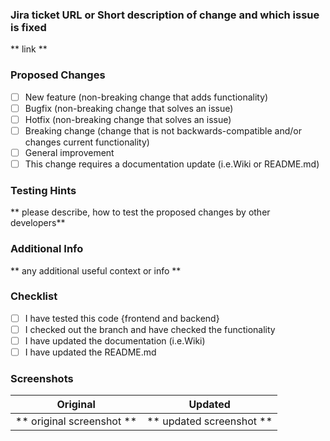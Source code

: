 ### Jira ticket URL or Short description of change and which issue is fixed

** link **

### Proposed Changes
- [ ] New feature (non-breaking change that adds functionality)
- [ ] Bugfix (non-breaking change that solves an issue)
- [ ] Hotfix (non-breaking change that solves an issue)
- [ ] Breaking change (change that is not backwards-compatible and/or changes current functionality)
- [ ] General improvement 
- [ ] This change requires a documentation update (i.e.Wiki or README.md)

### Testing Hints
** please describe, how to test the proposed changes by other developers**

### Additional Info
** any additional useful context or info **

### Checklist
- [ ] I have tested this code {frontend and backend}
- [ ] I checked out the branch and have checked the functionality
- [ ] I have updated the documentation (i.e.Wiki)
- [ ] I have updated the README.md

### Screenshots

Original             |  Updated
:-------------------------:|:-------------------------:
** original screenshot **  |  ** updated screenshot **
